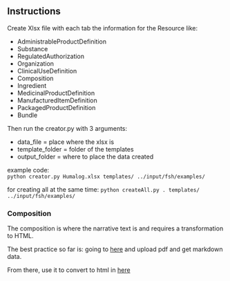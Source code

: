 ## Instructions

Create Xlsx file with each tab the information for the Resource like:

*    AdministrableProductDefinition
*    Substance
*    RegulatedAuthorization
*    Organization
*    ClinicalUseDefinition
*    Composition
*    Ingredient
*    MedicinalProductDefinition
*    ManufacturedItemDefinition
*    PackagedProductDefinition
*    Bundle

Then run the creator.py with 3 arguments:
* data_file = place where the xlsx is
* template_folder = folder of the templates
* output_folder = where to place the data created

example code:  
```python creator.py Humalog.xlsx templates/ ../input/fsh/examples/```

for creating all at the same time:
```python createAll.py . templates/ ../input/fsh/examples/```


### Composition
The composition is where the narrative text is and requires a transformation to HTML.

The best practice so far is:
going to [here](https://pdf2md.morethan.io/) and upload pdf and get markdown data.

From there, use it to convert to html in [here](https://markdowntohtml.com/)